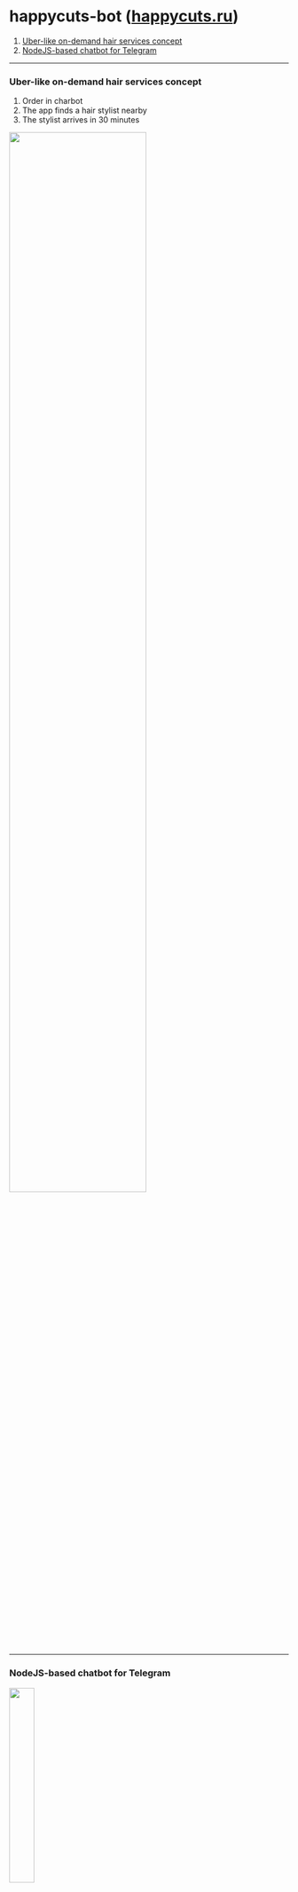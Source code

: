 # happycuts-bot ([happycuts.ru](http://happycuts.ru/))

1. [Uber-like on-demand hair services concept](#)
2. [NodeJS-based chatbot for Telegram](#)

---

### Uber-like on-demand hair services concept
1. Order in charbot
2. The app finds a hair stylist nearby
3. The stylist arrives in 30 minutes

<img width="70%" src="https://user-images.githubusercontent.com/1618344/165695909-151b59db-0558-4ead-b665-03f019e404c6.gif">

---

### NodeJS-based chatbot for Telegram
<img width="30%" src="https://user-images.githubusercontent.com/1618344/165696987-18fa7cdd-a936-49cb-a436-e95e322ee18e.gif">
